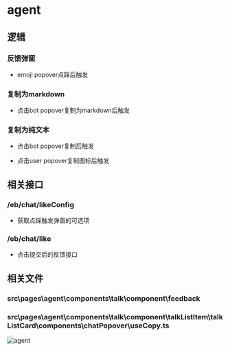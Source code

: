 # agent

## 逻辑

### 反馈弹窗

- emoji popover点踩后触发

### 复制为markdown

- 点击bot popover复制为markdown后触发

### 复制为纯文本

- 点击bot popover复制后触发

- 点击user popover复制图标后触发

## 相关接口

### /eb/chat/likeConfig

- 获取点踩触发弹窗的可选项

### /eb/chat/like

- 点击提交后的反馈接口

## 相关文件

### src\pages\agent\components\talk\component\feedback

### src\pages\agent\components\talk\component\talkListItem\talkListCard\components\chatPopover\useCopy.ts

![agent](C:\Users\temp\Desktop\vitepress-notes\项目\agent.png)
